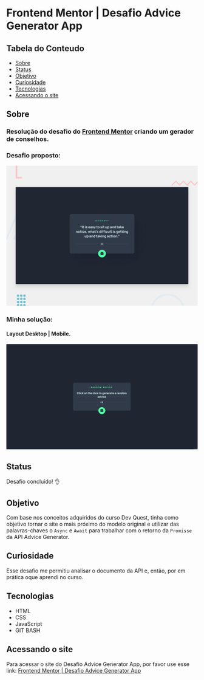 # Frontend Mentor | Desafio Advice Generator App

## Tabela do Conteudo

<ul>
<li><a href="#sobre">Sobre</a></li>
<li><a href="#status">Status</a></li>
<li><a href="#objetivo">Objetivo</a></li>
<li><a href="#curiosidade">Curiosidade</a></li>
<li><a href="#tecnologias">Tecnologias</a></li>
<li><a href="#acessando-o-site">Acessando o site</a></li>
</ul>

## Sobre

### Resolução do desafio do [Frontend Mentor](https://www.frontendmentor.io/challenges/advice-generator-app-QdUG-13db) criando um gerador de conselhos.

### Desafio proposto:
<img src="design/desktop-preview.jpg" alt="Imagem do Desafio Proposto">

### Minha solução:
#### Layout Desktop | Mobile.
<img src="src/images/gif-advice-random.gif" alt="Gif do desafio funcionando">

## Status

Desafio concluído! 👌

## Objetivo

Com base nos conceitos adquiridos do curso Dev Quest, tinha como objetivo tornar o site o mais próximo do modelo original e utilizar das palavras-chaves o `Async` e `Await` para trabalhar com o retorno da `Promisse` da API Advice Generator.

## Curiosidade

Esse desafio me permitiu analisar o documento da API e, então, por em prática oque aprendi no curso.

## Tecnologias

<ul>
<li>HTML</li>
<li>CSS</li>
<li>JavaScript</li>
<li>GIT BASH</li>
</ul>

## Acessando o site

Para acessar o site do Desafio Advice Generator App, por favor use esse link: <a href="https://tiago-forward.github.io/desafio-advice-generator-app-main/" target="_blank">Frontend Mentor | Desafio Advice Generator App</a>